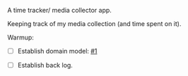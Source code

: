 A  time tracker/ media collector app.

Keeping track of my media collection (and time spent on it).

Warmup:
  - [ ] Establish domain model: [#1](https://github.com/jacobandresen/munoken/issues/1)
  - [ ] Establish back log. 
 
 
